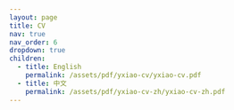 ```yaml
---
layout: page
title: CV
nav: true
nav_order: 6
dropdown: true
children:
  - title: English
    permalink: /assets/pdf/yxiao-cv/yxiao-cv.pdf
  - title: 中文
    permalink: /assets/pdf/yxiao-cv-zh/yxiao-cv-zh.pdf
---
```

